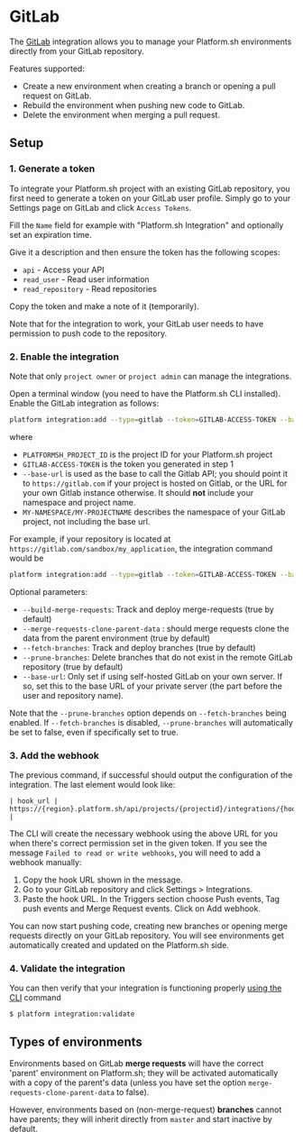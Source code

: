# GitLab

The [GitLab](https://gitlab.com) integration allows you to manage your Platform.sh environments directly from your GitLab repository.

Features supported:

* Create a new environment when creating a branch or opening a pull request on GitLab.
* Rebuild the environment when pushing new code to GitLab.
* Delete the environment when merging a pull request.

## Setup

### 1. Generate a token

To integrate your Platform.sh project with an existing GitLab repository, you first need to generate a token on your GitLab user profile. Simply go to your Settings page on GitLab and click `Access Tokens`.

Fill the `Name` field for example with "Platform.sh Integration" and optionally set an expiration time.

Give it a description and then ensure the token has the following scopes:

 * `api`  - Access your API
 * `read_user` - Read user information
 * `read_repository` - Read repositories

Copy the token and make a note of it (temporarily).

Note that for the integration to work, your GitLab user needs to have permission to push code to the repository.

### 2. Enable the integration

Note that only `project owner` or `project admin` can manage the integrations.

Open a terminal window (you need to have the Platform.sh CLI installed). Enable the GitLab integration as follows:

```bash
platform integration:add --type=gitlab --token=GITLAB-ACCESS-TOKEN --base-url=https://THE-URL-OF-YOUR-GITLAB --server-project=MY-NAMESPACE/MY-PROJECTNAME --project=PLATFORMSH_PROJECT_ID
```

where
* `PLATFORMSH_PROJECT_ID` is the project ID for your Platform.sh project
* `GITLAB-ACCESS-TOKEN` is the token you generated in step 1
* `--base-url` is used as the base to call the Gitlab API; you should point it to `https://gitlab.com` if your project is hosted on Gitlab, or the URL for your own Gitlab instance otherwise. It should **not** include your namespace and project name.
* `MY-NAMESPACE/MY-PROJECTNAME` describes the namespace of your GitLab project, not including the base url.

For example, if your repository is located at `https://gitlab.com/sandbox/my_application`, the integration command would be

```bash
platform integration:add --type=gitlab --token=GITLAB-ACCESS-TOKEN --base-url=https://gitlab.com --server-project=sandbox/my_application --project=PLATFORMSH_PROJECT_ID
```

Optional parameters:
* `--build-merge-requests`: Track and deploy merge-requests (true by default)
* `--merge-requests-clone-parent-data` : should merge requests clone the data from the parent environment (true by default)
* `--fetch-branches`: Track and deploy branches (true by default)
* `--prune-branches`: Delete branches that do not exist in the remote GitLab repository (true by default)
* `--base-url`: Only set if using self-hosted GitLab on your own server.  If so, set this to the base URL of your private server (the part before the user and repository name).

Note that the `--prune-branches` option depends on `--fetch-branches` being enabled.  If `--fetch-branches` is disabled, `--prune-branches` will automatically be set to false, even if specifically set to true.

### 3. Add the webhook

The previous command, if successful should output the configuration of the integration. The last element would look like:

```
| hook_url | https://{region}.platform.sh/api/projects/{projectid}/integrations/{hook_id}/hook |
```

The CLI will create the necessary webhook using the above URL for you when there's correct permission set in the given token. If you see the message `Failed to read or write webhooks`, you will need to add a webhook manually:

1. Copy the hook URL shown in the message.
2. Go to your GitLab repository and click Settings > Integrations.
3. Paste the hook URL. In the Triggers section choose Push events, Tag push events and Merge Request events. Click on Add webhook.


You can now start pushing code, creating new branches or opening merge requests directly on your GitLab repository. You will see environments get automatically created and updated on the Platform.sh side.

### 4. Validate the integration

You can then verify that your integration is functioning properly [using the CLI](/administration/integrations.md#validating-integrations) command

```
$ platform integration:validate
```

## Types of environments

Environments based on GitLab **merge requests** will have the correct 'parent' environment on Platform.sh; they will be activated automatically with a copy of the parent's data (unless you have set the option `merge-requests-clone-parent-data` to false).

However, environments based on (non-merge-request) **branches** cannot have parents; they will inherit directly from `master` and start inactive by default.
